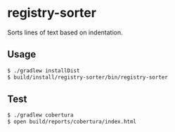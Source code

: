 # registry-sorter
Sorts lines of text based on indentation.

## Usage

```sh
$ ./gradlew installDist
$ build/install/registry-sorter/bin/registry-sorter
```

## Test

```sh
$ ./gradlew cobertura
$ open build/reports/cobertura/index.html
```
